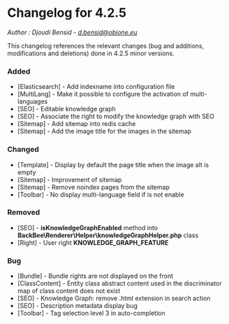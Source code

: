 # Changelog for 4.2.5

*Author : Djoudi Bensid - <d.bensid@obione.eu>*

This changelog references the relevant changes (bug and additions, modifications and deletions) done in 4.2.5 minor versions.

### Added
- [Elasticsearch] - Add indexname into configuration file
- [MultiLang] - Make it possible to configure the activation of multi-languages
- [SEO] - Editable knowledge graph
- [SEO] - Associate the right to modify the knowledge graph with SEO
- [Sitemap] - Add sitemap into redis cache
- [Sitemap] - Add the image title for the images in the sitemap

### Changed
- [Template] - Display by default the page title when the image alt is empty
- [Sitemap] - Improvement of sitemap
- [Sitemap] - Remove noindex pages from the sitemap
- [Toolbar] - No display multi-language field if is not enable

### Removed
- [SEO] - **isKnowledgeGraphEnabled** method into **BackBee\Renderer\Helper\knowledgeGraphHelper.php** class
- [Right] - User right **KNOWLEDGE_GRAPH_FEATURE**

### Bug
- [Bundle] - Bundle rights are not displayed on the front
- [ClassContent] - Entity class abstract content used in the discriminator map of class content does not exist
- [SEO] - Knowledge Graph: remove .html extension in search action
- [SEO] - Description metadata display bug
- [Toolbar] - Tag selection level 3 in auto-completion